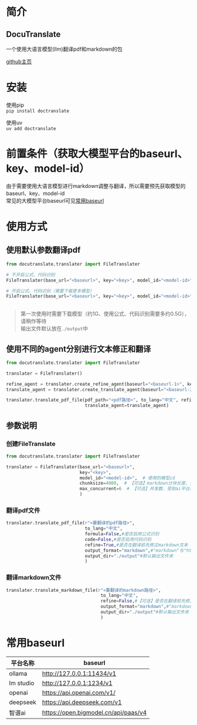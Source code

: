 # 简介 
## DocuTranslate
一个使用大语言模型(llm)翻译pdf和markdown的包
  
[github主页](https://github.com/xunbu/docutranslate)

# 安装
使用pip  
`pip install doctranslate`  

使用uv  
`uv add doctranslate`

# 前置条件（获取大模型平台的baseurl、key、model-id）
由于需要使用大语言模型进行markdown调整与翻译，所以需要预先获取模型的baseurl、key、model-id  
常见的大模型平台baseurl可见[常用baseurl](#常用baseurl)

# 使用方式
## 使用默认参数翻译pdf

```python
from docutranslate.translater import FileTranslater

# 不开启公式、代码识别
FileTranslater(base_url="<baseurl>", key="<key>", model_id="<model-id>").translate_pdf_file("<pdf路径>", to_lang="中文")

# 开启公式、代码识别（需要下载更多模型）
FileTranslater(base_url="<baseurl>", key="<key>", model_id="<model-id>").translate_pdf_file("<pdf路径>", to_lang="中文",
                                                                                            formula=True, code=True)
```
> 第一次使用时需要下载模型（约1G、使用公式、代码识别需要多约0.5G），请稍作等待  
> 输出文件默认放在`./output`中

## 使用不同的agent分别进行文本修正和翻译

```python
from docutranslate.translater import FileTranslater

translater = FileTranslater()

refine_agent = translater.create_refine_agent(baseurl="<baseurl-1>", key="<key-1>", model_id="<model-id-1>")
translate_agent = translater.create_translate_agent(baseurl="<baseurl-2>", key="<key-2>", model_id="<model-id-2>")

translater.translate_pdf_file(pdf_path="<pdf路径>", to_lang="中文", refine_agent=refine_agent,
                              translate_agent=translate_agent)
```

## 参数说明
### 创建FileTranslate

```python
from docutranslate.translater import FileTranslater

translater = FileTranslater(base_url="<baseurl>",
                            key="<key>",
                            model_id="<model-id>",  # 使用的模型id
                            chunksize=4000,  # 【可选】markdown分块长度，分块越大效果越好，不建议超过4096
                            max_concurrent=6  # 【可选】并发数，受到ai平台并发量限制
                            )
```
### 翻译pdf文件
```python
translater.translate_pdf_file(r"<要翻译的pdf路径>",
                              to_lang="中文",
                              formula=False,#是否启用公式识别
                              code=False,#是否启用代码识别
                              refine=True,#是否在翻译前先修正markdown文本
                              output_format="markdown",#"markdown"与"html"两种输出格式
                              output_dir="./output"#默认输出文件夹
                              )
```

### 翻译markdown文件
```python
translater.translate_markdown_file(r"<要翻译的markdown路径>",
                                    to_lang="中文",
                                    refine=False,#【可选】是否在翻译前先修正markdown文本
                                    output_format="markdown",#"markdown"与"html"两种输出格式
                                    output_dir="./output"#默认输出文件夹
                                    )
```



# 常用baseurl
| 平台名称      | baseurl                              |
|-----------|--------------------------------------|
| ollama    | http://127.0.0.1:11434/v1            |
| lm studio | http://127.0.0.1:1234/v1             |
| openai    | https://api.openai.com/v1/           |
| deepseek  | https://api.deepseek.com/v1          |
| 智谱ai      | https://open.bigmodel.cn/api/paas/v4 |